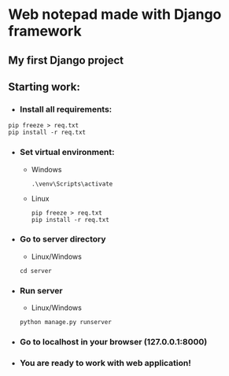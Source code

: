 # Web notepad made with Django framework
## My first Django project
## Starting work:
* ### Install all requirements:
```commandline
pip freeze > req.txt
pip install -r req.txt
```
* ### Set virtual environment:
  * Windows
    ```commandline
    .\venv\Scripts\activate
    ```
  * Linux
    ```commandline
    pip freeze > req.txt
    pip install -r req.txt
    ```
* ### Go to server directory
   * Linux/Windows
   ```commandline
   cd server
   ```
* ### Run server
   * Linux/Windows
   ```commandline
   python manage.py runserver
   ```
* ### Go to localhost in your browser (127.0.0.1:8000)
* ### You are ready to work with web application!
